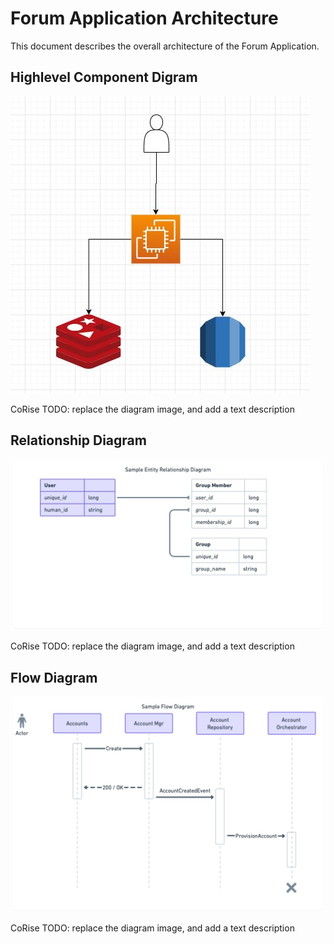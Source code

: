 # Forum Application Architecture

This document describes the overall architecture of the Forum Application. 

## Highlevel Component Digram

![Component Diagram](system_diagram.jpg)

CoRise TODO: replace the diagram image, and add a text description

## Relationship Diagram

![Relationship Diagram](relationship_diagram.jpg)

CoRise TODO: replace the diagram image, and add a text description

## Flow Diagram

![Flow Diagram](flow_diagram.jpg)

CoRise TODO: replace the diagram image, and add a text description
